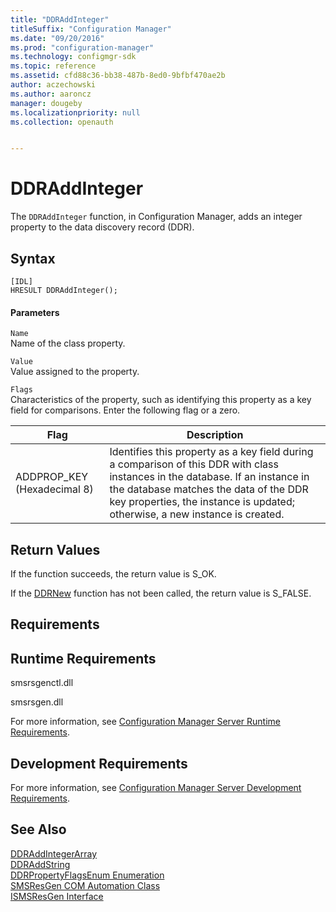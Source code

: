 ```yaml
---
title: "DDRAddInteger"
titleSuffix: "Configuration Manager"
ms.date: "09/20/2016"
ms.prod: "configuration-manager"
ms.technology: configmgr-sdk
ms.topic: reference
ms.assetid: cfd88c36-bb38-487b-8ed0-9bfbf470ae2b
author: aczechowski
ms.author: aaroncz
manager: dougeby
ms.localizationpriority: null
ms.collection: openauth


---
```

# DDRAddInteger
The `DDRAddInteger` function, in Configuration Manager, adds an integer property to the data discovery record (DDR).  

## Syntax  

```  
[IDL]  
HRESULT DDRAddInteger();  
```  

#### Parameters  
 `Name`  
 Name of the class property.  

 `Value`  
 Value assigned to the property.  

 `Flags`  
 Characteristics of the property, such as identifying this property as a key field for comparisons. Enter the following flag or a zero.  

|Flag|Description|  
|----------|-----------------|  
|ADDPROP_KEY (Hexadecimal 8)|Identifies this property as a key field during a comparison of this DDR with class instances in the database. If an instance in the database matches the data of the DDR key properties, the instance is updated; otherwise, a new instance is created.|  

## Return Values  
 If the function succeeds, the return value is S_OK.  

 If the [DDRNew](../../../../../develop/reference/core/servers/configure/ddrnew.md) function has not been called, the return value is S_FALSE.  

## Requirements  

## Runtime Requirements  
 smsrsgenctl.dll  

 smsrsgen.dll  

 For more information, see [Configuration Manager Server Runtime Requirements](../../../../../develop/core/reqs/server-runtime-requirements.md).  

## Development Requirements  
 For more information, see [Configuration Manager Server Development Requirements](../../../../../develop/core/reqs/server-development-requirements.md).  

## See Also  
 [DDRAddIntegerArray](../../../../../develop/reference/core/servers/configure/ddraddintegerarray.md)   
 [DDRAddString](../../../../../develop/reference/core/servers/configure/ddraddstring.md)   
 [DDRPropertyFlagsEnum Enumeration](../../../../../develop/reference/core/servers/configure/ddrpropertyflagsenum-enumeration.md)   
 [SMSResGen COM Automation Class](../../../../../develop/reference/core/servers/configure/smsresgen-com-automation-class.md)   
 [ISMSResGen Interface](../../../../../develop/reference/core/servers/configure/ismsresgen-interface.md)
